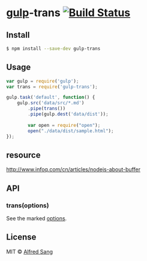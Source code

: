 # [gulp](http://gulpjs.com)-trans [![Build Status](https://travis-ci.org/i5ting/gulp-trans.svg?branch=master)](https://travis-ci.org/i5ting/gulp-trans)

 

## Install

```sh
$ npm install --save-dev gulp-trans
```


## Usage

```js
var gulp = require('gulp');
var trans = require('gulp-trans');

gulp.task('default', function() {
	gulp.src('data/src/*.md')
		.pipe(trans())
		.pipe(gulp.dest('data/dist'));
		 
		var open = require("open");
		open("./data/dist/sample.html");
});

```

## resource

http://www.infoq.com/cn/articles/nodejs-about-buffer


## API

### trans(options)

See the marked [options](https://github.com/chjj/marked#options-1).


## License

MIT © [Alfred Sang](http://no320.com)
